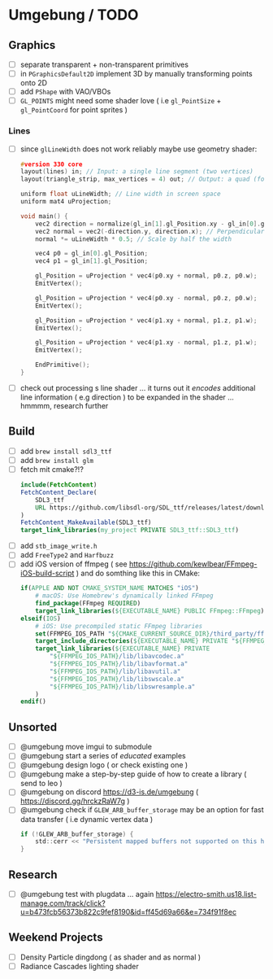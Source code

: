 # Umgebung / TODO

## Graphics

- [ ] separate transparent + non-transparent primitives
- [ ] in `PGraphicsDefault2D` implement 3D by manually transforming points onto 2D 
- [ ] add `PShape` with VAO/VBOs
- [ ] `GL_POINTS` might need some shader love ( i.e `gl_PointSize` + `gl_PointCoord` for point sprites )

### Lines

- [ ] since `glLineWidth` does not work reliably maybe use geometry shader:
    ```C
    #version 330 core
    layout(lines) in; // Input: a single line segment (two vertices)
    layout(triangle_strip, max_vertices = 4) out; // Output: a quad (four vertices)
    
    uniform float uLineWidth; // Line width in screen space
    uniform mat4 uProjection;
    
    void main() {
        vec2 direction = normalize(gl_in[1].gl_Position.xy - gl_in[0].gl_Position.xy);
        vec2 normal = vec2(-direction.y, direction.x); // Perpendicular vector
        normal *= uLineWidth * 0.5; // Scale by half the width
    
        vec4 p0 = gl_in[0].gl_Position;
        vec4 p1 = gl_in[1].gl_Position;
    
        gl_Position = uProjection * vec4(p0.xy + normal, p0.z, p0.w);
        EmitVertex();
    
        gl_Position = uProjection * vec4(p0.xy - normal, p0.z, p0.w);
        EmitVertex();
    
        gl_Position = uProjection * vec4(p1.xy + normal, p1.z, p1.w);
        EmitVertex();
    
        gl_Position = uProjection * vec4(p1.xy - normal, p1.z, p1.w);
        EmitVertex();
    
        EndPrimitive();
    }
    ```
- [ ] check out processing s line shader … it turns out it *encodes* additional line information ( e.g direction ) to be expanded in the shader … hmmmm, research further

## Build

- [ ] add `brew install sdl3_ttf`
- [ ] add `brew install glm`
- [ ] fetch mit cmake?!?
    ```cmake
    include(FetchContent)
    FetchContent_Declare(
        SDL3_ttf
        URL https://github.com/libsdl-org/SDL_ttf/releases/latest/download/SDL3_ttf-3.2.2.tar.gz
    )
    FetchContent_MakeAvailable(SDL3_ttf)
    target_link_libraries(my_project PRIVATE SDL3_ttf::SDL3_ttf)
    ```
- [ ] add `stb_image_write.h`
- [ ] add `FreeType2` and `Harfbuzz`
- [ ] add iOS version of ffmpeg ( see https://github.com/kewlbear/FFmpeg-iOS-build-script ) and do somthing like this in CMake:
    ```cmake
    if(APPLE AND NOT CMAKE_SYSTEM_NAME MATCHES "iOS")
        # macOS: Use Homebrew's dynamically linked FFmpeg
        find_package(FFmpeg REQUIRED)
        target_link_libraries(${EXECUTABLE_NAME} PUBLIC FFmpeg::FFmpeg)
    elseif(IOS)
        # iOS: Use precompiled static FFmpeg libraries
        set(FFMPEG_IOS_PATH "${CMAKE_CURRENT_SOURCE_DIR}/third_party/ffmpeg-ios")
        target_include_directories(${EXECUTABLE_NAME} PRIVATE "${FFMPEG_IOS_PATH}/include")
        target_link_libraries(${EXECUTABLE_NAME} PRIVATE 
            "${FFMPEG_IOS_PATH}/lib/libavcodec.a"
            "${FFMPEG_IOS_PATH}/lib/libavformat.a"
            "${FFMPEG_IOS_PATH}/lib/libavutil.a"
            "${FFMPEG_IOS_PATH}/lib/libswscale.a"
            "${FFMPEG_IOS_PATH}/lib/libswresample.a"
        )
    endif()
    ```

## Unsorted

- [ ] @umgebung move imgui to submodule
- [ ] @umgebung start a series of *educated* examples
- [ ] @umgebung design logo ( or check existing one )
- [ ] @umgebung make a step-by-step guide of how to create a library ( send to leo )
- [ ] @umgebung on discord https://d3-is.de/umgebung ( https://discord.gg/hrckzRaW7g )
- [ ] @umgebung check if `GLEW_ARB_buffer_storage` may be an option for fast data transfer ( i.e dynamic vertex data )
    ```C
    if (!GLEW_ARB_buffer_storage) {
        std::cerr << "Persistent mapped buffers not supported on this hardware!" << std::endl;
    }
    ```

## Research

- [ ] @umgebung test with plugdata … again https://electro-smith.us18.list-manage.com/track/click?u=b473fcb56373b822c9fef8190&id=ff45d69a66&e=734f91f8ec

## Weekend Projects

- [ ] Density Particle dingdong ( as shader and as normal )
- [ ] Radiance Cascades lighting shader 
